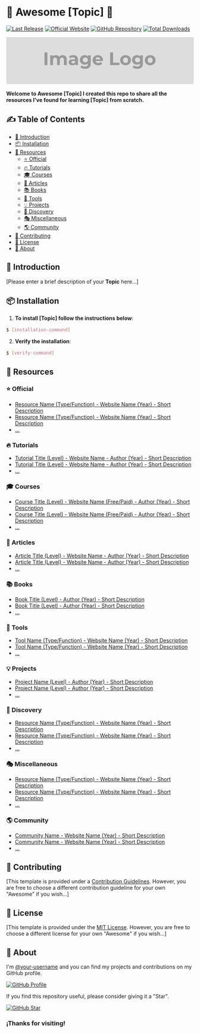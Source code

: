 # :star2: Awesome [Topic] :rocket:

[![Last Release](https://img.shields.io/badge/Release-<x.y.z>-green)](https://github.com/<username>/<repository>/releases)
[![Official Website](https://img.shields.io/badge/Official-Website-red)](<https://example.com/>)
[![GitHub Repository](https://img.shields.io/badge/GitHub-Repository-blue)](https://github.com/<username>/<repository>)
[![Total Downloads](https://img.shields.io/badge/Downloads-<number>-yellow)](<https://example.com/downloads>)

![Image Logo](/media/image-logo.png)

**Welcome to Awesome [Topic] I created this repo to share all the resources I've found for learning [Topic] from scratch.**

## :writing_hand: Table of Contents

- [:rocket: Introduction](#introduction)
- [:package: Installation](#installation)
- [:link: Resources](#resources)
  - [:star: Official](#official)
  - [:fire: Tutorials](#tutorials)
  - [:mortar_board: Courses](#courses)
  - [:memo: Articles](#articles)
  - [:books: Books](#books)
  - [:dart: Tools](#tools)
  - [:bulb: Projects](#projects)
  - [:mag_right: Discovery](#discovery)
  - [:performing_arts: Miscellaneous](#miscellaneous)
  - [:earth_americas: Community](#community)
- [:handshake: Contributing](#contributing)
- [:scroll: License](#license)
- [:sparkling_heart: About](#about)

<a id="Introduction"></a>
## :rocket: Introduction

[Please enter a brief description of your **Topic** here...]

<a id="Installation"></a>
## :package: Installation

1. **To install [Topic] follow the instructions below**:
  ```bash
  $ [installation-command]
  ```
2. **Verify the installation**:
  ```bash
  $ [verify-command]
  ```

<a id="Resources"></a>
## :link: Resources

<a id="Official"></a>
### :star: Official

- [Resource Name (Type/Function) - Website Name (Year) - Short Description](https://example.com/official)
- [Resource Name (Type/Function) - Website Name (Year) - Short Description](https://example.com/official)
- [...](https://example.com/...)

<a id="Tutorials"></a>
### :fire: Tutorials

- [Tutorial Title (Level) - Website Name - Author (Year) - Short Description](https://example.com/tutorials/)
- [Tutorial Title (Level) - Website Name - Author (Year) - Short Description](https://example.com/tutorials/)
- [...](https://example.com/...)

<a id="Courses"></a>
### :mortar_board: Courses

- [Course Title (Level) - Website Name (Free/Paid) - Author (Year) - Short Description](https://example.com/courses/)
- [Course Title (Level) - Website Name (Free/Paid) - Author (Year) - Short Description](https://example.com/courses/)
- [...](https://example.com/...)

<a id="Articles"></a>
### :memo: Articles

- [Article Title (Level) - Website Name - Author (Year) - Short Description](https://example.com/articles/)
- [Article Title (Level) - Website Name - Author (Year) - Short Description](https://example.com/articles/)
- [...](https://example.com/...)

<a id="Books"></a>
### :books: Books

- [Book Title (Level) - Author (Year) - Short Description](https://example.com/books/)
- [Book Title (Level) - Author (Year) - Short Description](https://example.com/books/)
- [...](https://example.com/...)

<a id="Tools"></a>
### :dart: Tools

- [Tool Name (Type/Function) - Website Name (Year) - Short Description](https://example.com/tools/)
- [Tool Name (Type/Function) - Website Name (Year) - Short Description](https://example.com/tools/)
- [...](https://example.com/...)

<a id="Projects"></a>
### :bulb: Projects

- [Project Name (Level) - Author (Year) - Short Description](https://example.com/projects/)
- [Project Name (Level) - Author (Year) - Short Description](https://example.com/projects/)
- [...](https://example.com/...)

<a id="Discovery"></a>
### :mag_right: Discovery

- [Resource Name (Type/Function) - Website Name (Year) - Short Description](https://example.com/discovery/)
- [Resource Name (Type/Function) - Website Name (Year) - Short Description](https://example.com/discovery/)
- [...](https://example.com/...)

<a id="Miscellaneous"></a>
### :performing_arts: Miscellaneous

- [Resource Name (Type/Function) - Website Name (Year) - Short Description](https://example.com/miscellaneous/)
- [Resource Name (Type/Function) - Website Name (Year) - Short Description](https://example.com/miscellaneous/)
- [...](https://example.com/...)

<a id="Community"></a>
### :earth_americas: Community

- [Community Name - Website Name (Year) - Short Description](https://example.com/community/)
- [Community Name - Website Name (Year) - Short Description](https://example.com/community/)
- [...](https://example.com/...)

<a id="Contributing"></a>
## :handshake: Contributing

[This template is provided under a [Contribution Guidelines](CONTRIBUTING.md). However, you are free to choose a different contribution guideline for your own "Awesome" if you wish...]

<a id="License"></a>
## :scroll: License

[This template is provided under the [MIT License](LICENSE). However, you are free to choose a different license for your own "Awesome" if you wish...]

<a id="About"></a>
## :sparkling_heart: About

I'm [@your-username](https://github.com/<your-username>/<your-username>) and you can find my projects and contributions on my GitHub profile.

[![GitHub Profile](https://img.shields.io/badge/GitHub-VISIT_PROFILE-14a1f6?style=for-the-badge&logo=github&logoColor=white&labelColor=black)](https://github.com/<your-username>)

If you find this repository useful, please consider giving it a "Star".

[![GitHub Star](https://img.shields.io/badge/GitHub-Give_a_Star-yellow?style=for-the-badge&logo=github&logoColor=white&labelColor=black)](https://github.com/<your-username>/<your-repository>/stargazers)

### **¡Thanks for visiting!**
